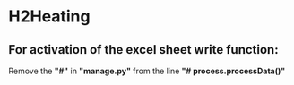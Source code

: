 # H2Heating

## For activation of the excel sheet write function:
Remove the **"#"** in **"manage.py"** from the line **"# process.processData()"**